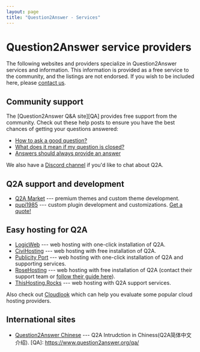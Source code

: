 ```yaml
---
layout: page
title: "Question2Answer - Services"
---
```


# Question2Answer service providers

The following websites and providers specialize in Question2Answer services and information. This information is provided as a free service to the community, and the listings are not endorsed. If you wish to be included here, please [contact us](http://www.question2answer.org/feedback.php).


## Community support

The [Question2Answer Q&A site][QA] provides free support from the community. Check out these help posts to ensure you have the best chances of getting your questions answered:

- [How to ask a good question?](https://www.question2answer.org/qa/82349/how-to-ask-a-good-question)
- [What does it mean if my question is closed?](https://www.question2answer.org/qa/82357/what-does-it-mean-if-my-question-is-closed)
- [Answers should always provide an answer](https://www.question2answer.org/qa/82359/answers-should-always-provide-an-answer)

We also have a [Discord channel](https://discord.gg/QSAubQr) if you'd like to chat about Q2A.


## Q2A support and development

- [Q2A Market](http://www.q2amarket.com/) --- premium themes and custom theme development.
- [pupi1985](http://www.question2answer.org/qa/user/pupi1985) --- custom plugin development and customizations. [Get a quote!](http://form.jotformz.com/63018196663662)


## Easy hosting for Q2A

- [LogicWeb](http://www.logicweb.com/question2answer-hosting/) --- web hosting with one-click installation of Q2A.
- [CiviHosting](http://civihosting.com/question2answer-hosting) --- web hosting with free installation of Q2A.
- [Publicity Port](https://publicityport.com/host-question-answer-site-easily-publicity-port) --- web hosting with one-click installation of Q2A and supporting services.
- [RoseHosting](https://www.rosehosting.com) --- web hosting with free installation of Q2A (contact their support team or [follow their guide here](https://www.rosehosting.com/blog/install-question2answer-on-an-ubuntu-14-04-vps/)).
- [ThisHosting.Rocks](https://www.thishosting.rocks/support/q2a/) --- web hosting with Q2A support services.

Also check out [Cloudlook](http://www.cloudlook.com/) which can help you evaluate some popular cloud hosting providers.


## International sites

- [Question2Answer Chinese](http://q2adoc.ostack.cn/) --- Q2A Intrudction in Chiness(Q2A简体中文介绍).
[QA]: https://www.question2answer.org/qa/
